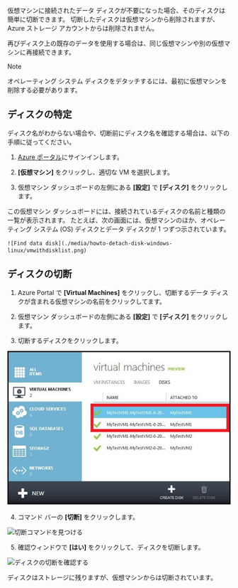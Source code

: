 仮想マシンに接続されたデータ ディスクが不要になった場合、そのディスクは簡単に切断できます。 切断したディスクは仮想マシンから削除されますが、Azure ストレージ アカウントからは削除されません。

再びディスク上の既存のデータを使用する場合は、同じ仮想マシンや別の仮想マシンに再接続できます。  

> [!NOTE]
> オペレーティング システム ディスクをデタッチするには、最初に仮想マシンを削除する必要があります。
>

## <a name="find-the-disk"></a>ディスクの特定
ディスク名がわからない場合や、切断前にディスク名を確認する場合は、以下の手順に従ってください。

1. [Azure ポータル](https://portal.azure.com)にサインインします。

2. **[仮想マシン]** をクリックし、適切な VM を選択します。

3. 仮想マシン ダッシュボードの左側にある **[設定]** で **[ディスク]** をクリックします。

 この仮想マシン ダッシュボードには、接続されているディスクの名前と種類の一覧が表示されます。 たとえば、次の画面には、仮想マシンのほか、オペレーティング システム (OS) ディスクとデータ ディスクが 1 つずつ示されています。

    ![Find data disk](./media/howto-detach-disk-windows-linux/vmwithdisklist.png)

## <a name="detach-the-disk"></a>ディスクの切断
1. Azure Portal で **[Virtual Machines]** をクリックし、切断するデータ ディスクが含まれる仮想マシンの名前をクリックしてます。

2. 仮想マシン ダッシュボードの左側にある **[設定]** で **[ディスク]** をクリックします。

3. 切断するディスクをクリックします。

  ![切断するディスクを特定する](./media/howto-detach-disk-windows-linux/disklist.png)

4. コマンド バーの **[切断]** をクリックします。

  ![切断コマンドを見つける](./media/howto-detach-disk-windows-linux/diskdetachcommand.png)

5. 確認ウィンドウで **[はい]** をクリックして、ディスクを切断します。

  ![ディスクの切断を確認する](./media/howto-detach-disk-windows-linux/confirmdetach.png)

ディスクはストレージに残りますが、仮想マシンからは切断されています。
